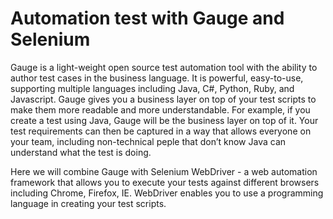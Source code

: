 # Automation test with Gauge and Selenium

Gauge is a light-weight open source test automation tool with the ability to author test cases in the business language.  It is powerful, easy-to-use, supporting multiple languages including  Java, C#, Python, Ruby, and Javascript. Gauge gives you a business layer on top of your test scripts to make them more readable and more understandable. For example, if you create a test using Java, Gauge will be the business layer on top of it. Your test requirements can then be captured in a way that allows everyone on your team, including non-technical peple that don’t know Java can understand what the test is doing.

Here we will combine Gauge with Selenium WebDriver - a web automation framework that allows you to execute your tests against different browsers including Chrome, Firefox, IE. WebDriver enables you to use a programming language in creating your test scripts.
